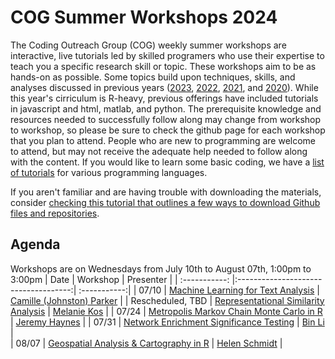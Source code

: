 # COG Summer Workshops 2024

The Coding Outreach Group (COG) weekly summer workshops are interactive, live tutorials led by skilled programers who use their expertise to teach you a specific research skill or topic. These workshops aim to be as hands-on as possible. Some topics build upon techniques, skills, and analyses discussed in previous years ([2023](https://github.com/TU-Coding-Outreach-Group/cog_summer_workshops_2023), [2022](https://github.com/TU-Coding-Outreach-Group/cog_summer_workshops_2022), [2021](https://github.com/TU-Coding-Outreach-Group/cog_summer_workshops_2021), and [2020](https://github.com/TU-Coding-Outreach-Group/cog_summer_workshops_2020)). While this year's cirriculum is R-heavy, previous offerings have included tutorials in javascript and html, matlab, and python. The prerequisite knowledge and resources needed to successfully follow along may change from workshop to workshop, so please be sure to check the github page for each workshop that you plan to attend. People who are new to programming are welcome to attend, but may not receive the adequate help needed to follow along with the content. If you would like to learn some basic coding, we have a [list of tutorials](https://github.com/TU-Coding-Outreach-Group/Tutorials/blob/master/index.md) for various programming languages.

If you aren't familiar and are having trouble with downloading the materials, consider [checking this tutorial that outlines a few ways to download Github files and repositories](https://blog.hubspot.com/website/download-from-github).

## Agenda
Workshops are on Wednesdays from July 10th to August 07th, 1:00pm to 3:00pm
| Date        | Workshop                             | Presenter  |
| :-----------: |:------------------------------------:| :-----------:|
| 07/10    | [Machine Learning for Text Analysis](https://github.com/TU-Coding-Outreach-Group/cog_summer_workshops_2024/tree/main/ml_for_text_analysis)                      | [Camille (Johnston) Parker](https://www.linkedin.com/in/camille-parker-489365162/) |
| Rescheduled, TBD    | [Representational Similarity Analysis](https://github.com/TU-Coding-Outreach-Group/cog_summer_workshops_2024/tree/main/rsa_in_r)                       | [Melanie Kos](https://x.com/melanieckos?lang=en) |
| 07/24    | [Metropolis Markov Chain Monte Carlo in R](https://github.com/TU-Coding-Outreach-Group/cog_summer_workshops_2024/tree/main/metro_mcmc_in_r)      | [Jeremy Haynes](https://www.linkedin.com/in/jeremy-haynes-ph-d-a250801a6/) |
| 07/31    | [Network Enrichment Significance Testing](https://github.com/TU-Coding-Outreach-Group/cog_summer_workshops_2024/tree/main/nest_in_r) | [Bin Li](https://www.linkedin.com/in/bin-li-9261521b3/?locale=en_US) |                          
| 08/07    | [Geospatial Analysis & Cartography in R](https://github.com/TU-Coding-Outreach-Group/cog_summer_workshops_2024/tree/main/geo_analysis_in_r) | [Helen Schmidt](https://hschmidt12.github.io/) |
